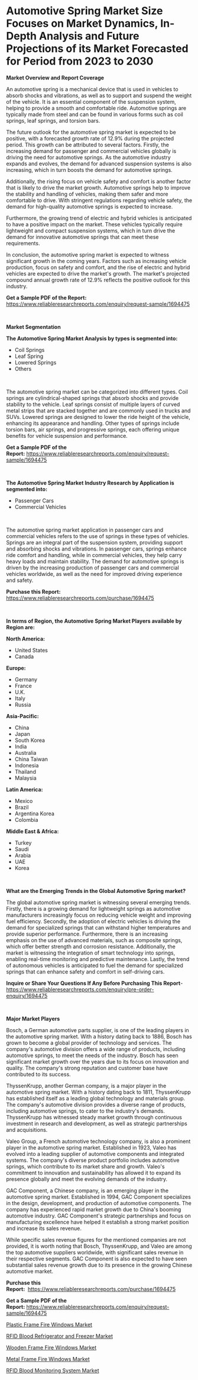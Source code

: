<p><h1>Automotive Spring Market Size Focuses on Market Dynamics, In-Depth Analysis and Future Projections of its Market Forecasted for Period from 2023 to 2030</h1></p><p><strong>Market Overview and Report Coverage</strong></p>
<p><p>An automotive spring is a mechanical device that is used in vehicles to absorb shocks and vibrations, as well as to support and suspend the weight of the vehicle. It is an essential component of the suspension system, helping to provide a smooth and comfortable ride. Automotive springs are typically made from steel and can be found in various forms such as coil springs, leaf springs, and torsion bars.</p><p>The future outlook for the automotive spring market is expected to be positive, with a forecasted growth rate of 12.9% during the projected period. This growth can be attributed to several factors. Firstly, the increasing demand for passenger and commercial vehicles globally is driving the need for automotive springs. As the automotive industry expands and evolves, the demand for advanced suspension systems is also increasing, which in turn boosts the demand for automotive springs.</p><p>Additionally, the rising focus on vehicle safety and comfort is another factor that is likely to drive the market growth. Automotive springs help to improve the stability and handling of vehicles, making them safer and more comfortable to drive. With stringent regulations regarding vehicle safety, the demand for high-quality automotive springs is expected to increase.</p><p>Furthermore, the growing trend of electric and hybrid vehicles is anticipated to have a positive impact on the market. These vehicles typically require lightweight and compact suspension systems, which in turn drive the demand for innovative automotive springs that can meet these requirements.</p><p>In conclusion, the automotive spring market is expected to witness significant growth in the coming years. Factors such as increasing vehicle production, focus on safety and comfort, and the rise of electric and hybrid vehicles are expected to drive the market's growth. The market's projected compound annual growth rate of 12.9% reflects the positive outlook for this industry.</p></p>
<p><strong>Get a Sample PDF of the Report:</strong> <a href="https://www.reliableresearchreports.com/enquiry/request-sample/1694475">https://www.reliableresearchreports.com/enquiry/request-sample/1694475</a></p>
<p>&nbsp;</p>
<p><strong>Market Segmentation</strong></p>
<p><strong>The Automotive Spring Market Analysis by types is segmented into:</strong></p>
<p><ul><li>Coil Springs</li><li>Leaf Spring</li><li>Lowered Springs</li><li>Others</li></ul></p>
<p>&nbsp;</p>
<p><p>The automotive spring market can be categorized into different types. Coil springs are cylindrical-shaped springs that absorb shocks and provide stability to the vehicle. Leaf springs consist of multiple layers of curved metal strips that are stacked together and are commonly used in trucks and SUVs. Lowered springs are designed to lower the ride height of the vehicle, enhancing its appearance and handling. Other types of springs include torsion bars, air springs, and progressive springs, each offering unique benefits for vehicle suspension and performance.</p></p>
<p><strong>Get a Sample PDF of the Report:</strong>&nbsp;<a href="https://www.reliableresearchreports.com/enquiry/request-sample/1694475">https://www.reliableresearchreports.com/enquiry/request-sample/1694475</a></p>
<p>&nbsp;</p>
<p><strong>The Automotive Spring Market Industry Research by Application is segmented into:</strong></p>
<p><ul><li>Passenger Cars</li><li>Commercial Vehicles</li></ul></p>
<p>&nbsp;</p>
<p><p>The automotive spring market application in passenger cars and commercial vehicles refers to the use of springs in these types of vehicles. Springs are an integral part of the suspension system, providing support and absorbing shocks and vibrations. In passenger cars, springs enhance ride comfort and handling, while in commercial vehicles, they help carry heavy loads and maintain stability. The demand for automotive springs is driven by the increasing production of passenger cars and commercial vehicles worldwide, as well as the need for improved driving experience and safety.</p></p>
<p><strong>Purchase this Report:</strong>&nbsp; <a href="https://www.reliableresearchreports.com/purchase/1694475">https://www.reliableresearchreports.com/purchase/1694475</a></p>
<p>&nbsp;</p>
<p><strong>In terms of Region, the Automotive Spring Market Players available by Region are:</strong></p>
<p>
    <p> <strong> North America: </strong>
        <ul>
            <li>United States</li>
            <li>Canada</li>
        </ul>
        </p> 
    <p> <strong> Europe: </strong>
        <ul>
            <li>Germany</li>
            <li>France</li>
            <li>U.K.</li>
            <li>Italy</li>
            <li>Russia</li>
        </ul>
        </p> 
    <p> <strong> Asia-Pacific: </strong>
        <ul>
            <li>China</li>
            <li>Japan</li>
            <li>South Korea</li>
            <li>India</li>
            <li>Australia</li>
            <li>China Taiwan</li>
            <li>Indonesia</li>
            <li>Thailand</li>
            <li>Malaysia</li>
        </ul>
        </p> 
    <p> <strong> Latin America: </strong>
        <ul>
            <li>Mexico</li>
            <li>Brazil</li>
            <li>Argentina Korea</li>
            <li>Colombia</li>
        </ul>
        </p> 
    <p> <strong> Middle East & Africa: </strong>
        <ul>
            <li>Turkey</li>
            <li>Saudi</li>
            <li>Arabia</li>
            <li>UAE</li>
            <li>Korea</li>
        </ul>
    </p>
    </p>
<p>&nbsp;</p>
<p><strong>What are the Emerging Trends in the Global Automotive Spring market?</strong></p>
<p><p>The global automotive spring market is witnessing several emerging trends. Firstly, there is a growing demand for lightweight springs as automotive manufacturers increasingly focus on reducing vehicle weight and improving fuel efficiency. Secondly, the adoption of electric vehicles is driving the demand for specialized springs that can withstand higher temperatures and provide superior performance. Furthermore, there is an increasing emphasis on the use of advanced materials, such as composite springs, which offer better strength and corrosion resistance. Additionally, the market is witnessing the integration of smart technology into springs, enabling real-time monitoring and predictive maintenance. Lastly, the trend of autonomous vehicles is anticipated to fuel the demand for specialized springs that can enhance safety and comfort in self-driving cars.</p></p>
<p><strong>Inquire or Share Your Questions If Any Before Purchasing This Report</strong>- <a href="https://www.reliableresearchreports.com/enquiry/pre-order-enquiry/1694475">https://www.reliableresearchreports.com/enquiry/pre-order-enquiry/1694475</a></p>
<p>&nbsp;</p>
<p><strong>Major Market Players</strong></p>
<p><p>Bosch, a German automotive parts supplier, is one of the leading players in the automotive spring market. With a history dating back to 1886, Bosch has grown to become a global provider of technology and services. The company's automotive division offers a wide range of products, including automotive springs, to meet the needs of the industry. Bosch has seen significant market growth over the years due to its focus on innovation and quality. The company's strong reputation and customer base have contributed to its success.</p><p>ThyssenKrupp, another German company, is a major player in the automotive spring market. With a history dating back to 1811, ThyssenKrupp has established itself as a leading global technology and materials group. The company's automotive division provides a diverse range of products, including automotive springs, to cater to the industry's demands. ThyssenKrupp has witnessed steady market growth through continuous investment in research and development, as well as strategic partnerships and acquisitions.</p><p>Valeo Group, a French automotive technology company, is also a prominent player in the automotive spring market. Established in 1923, Valeo has evolved into a leading supplier of automotive components and integrated systems. The company's diverse product portfolio includes automotive springs, which contribute to its market share and growth. Valeo's commitment to innovation and sustainability has allowed it to expand its presence globally and meet the evolving demands of the industry.</p><p>GAC Component, a Chinese company, is an emerging player in the automotive spring market. Established in 1994, GAC Component specializes in the design, development, and production of automotive components. The company has experienced rapid market growth due to China's booming automotive industry. GAC Component's strategic partnerships and focus on manufacturing excellence have helped it establish a strong market position and increase its sales revenue.</p><p>While specific sales revenue figures for the mentioned companies are not provided, it is worth noting that Bosch, ThyssenKrupp, and Valeo are among the top automotive suppliers worldwide, with significant sales revenue in their respective segments. GAC Component is also expected to have seen substantial sales revenue growth due to its presence in the growing Chinese automotive market.</p></p>
<p><strong>Purchase this Report:</strong>&nbsp;&nbsp;<a href="https://www.reliableresearchreports.com/purchase/1694475">https://www.reliableresearchreports.com/purchase/1694475</a></p>
<p></p>
<p><strong>Get a Sample PDF of the Report:</strong>&nbsp;<a href="https://www.reliableresearchreports.com/enquiry/request-sample/1694475">https://www.reliableresearchreports.com/enquiry/request-sample/1694475</a></p>
<p><p><a href="https://www.linkedin.com/pulse/plastic-frame-fire-windows-market-size-share-amp-trends-analysis/">Plastic Frame Fire Windows Market</a></p><p><a href="https://github.com/GroverBarry/Market-Research-Report-List-2/blob/main/rfid-blood-refrigerator-and-freezer-market.md">RFID Blood Refrigerator and Freezer Market</a></p><p><a href="https://www.linkedin.com/pulse/wooden-frame-fire-windows-market-share-amp-new-trends-analysis/">Wooden Frame Fire Windows Market</a></p><p><a href="https://www.linkedin.com/pulse/decoding-metal-frame-fire-windows-market-deep-dive-latest/">Metal Frame Fire Windows Market</a></p><p><a href="https://github.com/RickHolmes3/Market-Research-Report-List-1/blob/main/rfid-blood-monitoring-system-market.md">RFID Blood Monitoring System Market</a></p></p>